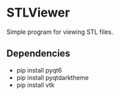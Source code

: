 # STLViewer
Simple program for viewing STL files.

## Dependencies
- pip install pyqt6
- pip install pyqtdarktheme
- pip install vtk
